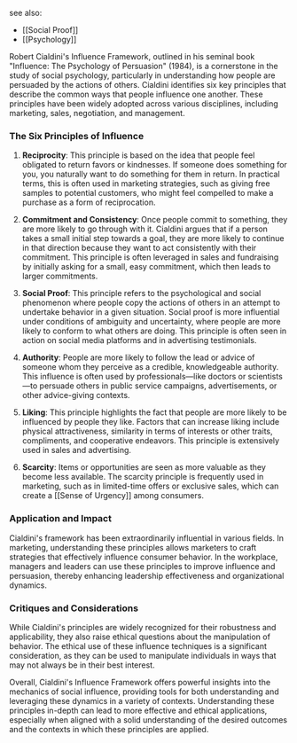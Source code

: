 see also:
- [[Social Proof]]
- [[Psychology]]

Robert Cialdini's Influence Framework, outlined in his seminal book "Influence: The Psychology of Persuasion" (1984), is a cornerstone in the study of social psychology, particularly in understanding how people are persuaded by the actions of others. Cialdini identifies six key principles that describe the common ways that people influence one another. These principles have been widely adopted across various disciplines, including marketing, sales, negotiation, and management.

### The Six Principles of Influence

1. **Reciprocity**: This principle is based on the idea that people feel obligated to return favors or kindnesses. If someone does something for you, you naturally want to do something for them in return. In practical terms, this is often used in marketing strategies, such as giving free samples to potential customers, who might feel compelled to make a purchase as a form of reciprocation.

2. **Commitment and Consistency**: Once people commit to something, they are more likely to go through with it. Cialdini argues that if a person takes a small initial step towards a goal, they are more likely to continue in that direction because they want to act consistently with their commitment. This principle is often leveraged in sales and fundraising by initially asking for a small, easy commitment, which then leads to larger commitments.

3. **Social Proof**: This principle refers to the psychological and social phenomenon where people copy the actions of others in an attempt to undertake behavior in a given situation. Social proof is more influential under conditions of ambiguity and uncertainty, where people are more likely to conform to what others are doing. This principle is often seen in action on social media platforms and in advertising testimonials.

4. **Authority**: People are more likely to follow the lead or advice of someone whom they perceive as a credible, knowledgeable authority. This influence is often used by professionals—like doctors or scientists—to persuade others in public service campaigns, advertisements, or other advice-giving contexts.

5. **Liking**: This principle highlights the fact that people are more likely to be influenced by people they like. Factors that can increase liking include physical attractiveness, similarity in terms of interests or other traits, compliments, and cooperative endeavors. This principle is extensively used in sales and advertising.

6. **Scarcity**: Items or opportunities are seen as more valuable as they become less available. The scarcity principle is frequently used in marketing, such as in limited-time offers or exclusive sales, which can create a [[Sense of Urgency]] among consumers.

### Application and Impact

Cialdini's framework has been extraordinarily influential in various fields. In marketing, understanding these principles allows marketers to craft strategies that effectively influence consumer behavior. In the workplace, managers and leaders can use these principles to improve influence and persuasion, thereby enhancing leadership effectiveness and organizational dynamics.

### Critiques and Considerations

While Cialdini's principles are widely recognized for their robustness and applicability, they also raise ethical questions about the manipulation of behavior. The ethical use of these influence techniques is a significant consideration, as they can be used to manipulate individuals in ways that may not always be in their best interest.

Overall, Cialdini's Influence Framework offers powerful insights into the mechanics of social influence, providing tools for both understanding and leveraging these dynamics in a variety of contexts. Understanding these principles in-depth can lead to more effective and ethical applications, especially when aligned with a solid understanding of the desired outcomes and the contexts in which these principles are applied.